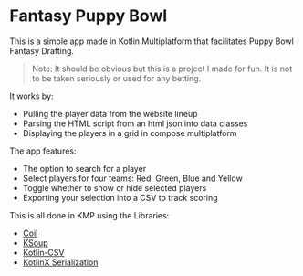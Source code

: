 # Fantasy Puppy Bowl

This is a simple app made in Kotlin Multiplatform that facilitates Puppy Bowl Fantasy Drafting. 

> Note: It should be obvious but this is a project I made for fun. It is not to be taken seriously or used for any betting.

It works by:
* Pulling the player data from the website lineup
* Parsing the HTML script from an html json into data classes
* Displaying the players in a grid in compose multiplatform

The app features:
* The option to search for a player
* Select players for four teams: Red, Green, Blue and Yellow
* Toggle whether to show or hide selected players
* Exporting your selection into a CSV to track scoring

This is all done in KMP using the Libraries:
* [Coil](https://github.com/coil-kt/coil)
* [KSoup](https://github.com/MohamedRejeb/Ksoup)
* [Kotlin-CSV](https://github.com/jsoizo/kotlin-csv)
* [KotlinX Serialization](https://github.com/Kotlin/kotlinx.serialization)
